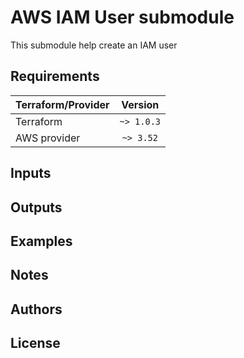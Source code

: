 # AWS IAM User submodule

This submodule help create an IAM user

## Requirements

| Terraform/Provider | Version     |
|:-------------------|:-----------:|
| Terraform          | `~> 1.0.3`  |
| AWS provider       | `~> 3.52`   |

## Inputs



## Outputs

## Examples

## Notes

## Authors

## License
